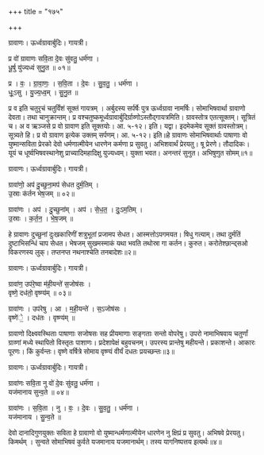 +++
title = "१७५"

+++


ग्रावाणः। ऊर्ध्वग्रावार्बुदिः। गायत्री।

प्र वो॑ ग्रावाणः सवि॒ता दे॒वः सु॑वतु॒ धर्म॑णा ।  
धू॒र्षु यु॑ज्यध्वं सुनु॒त ॥ ०१॥

प्र । वः॒ । ग्रा॒वा॒णः॒ । स॒वि॒ता । दे॒वः । सु॒व॒तु॒ । धर्म॑णा ।  
धूः॒ऽसु । यु॒ज्य॒ध्व॒म् । सु॒नु॒त ॥

प्र व इति चतुरृचं चतुर्विंशं सूक्तं गायत्रम् । अर्बुदस्य सर्पर्षेः पुत्र ऊर्ध्वग्रावा नामर्षिः। सोमाभिषवार्था ग्रावाणो देवता। तथा चानुक्रान्तम्। प्र वश्चतुष्कमूर्ध्वग्रावार्बुदिर्ग्राव्णोऽस्तौद्गायत्रमिति। ग्रावस्तोत्र एतत्सूक्तम्। सूत्रितं च। अ व ऋञ्जसे प्र वो ग्रावाण इति सूक्तयोः। आ. ५-१२। इति। यद्वा। इदमेकमेव सूक्तं ग्रावस्तोत्रम्। सूत्र्यते हि। प्र वो ग्रावाण इत्येक उक्तम् सर्पणम्। आ. ५-१२। इति॥हे ग्रावाणः सोमाभिषवार्थाः पाषाणाः वो युष्मान्सविता प्रेरको देवो धर्मणात्मीयेन धारणेन कर्मणा प्र सुवतु। अभिशवार्थं प्रेरयतु। षू प्रेरणे। तौदादिकः। यूयं च धूर्ष्वभिषवस्थानेशु प्राच्यादिमहादिक्षु युज्यध्वम्। युक्ता भवत। अनन्तरं सुनुत। अभिषुणुत सोमम्॥१॥

ग्रावाणः। ऊर्ध्वग्रावार्बुदिः। गायत्री।

ग्रावा॑णो॒ अप॑ दु॒च्छुना॒मप॑ सेधत दुर्म॒तिम् ।  
उ॒स्राः क॑र्तन भेष॒जम् ॥ ०२॥

ग्रावा॑णः । अप॑ । दु॒च्छुना॑म् । अप॑ । से॒ध॒त॒ । दुः॒ऽम॒तिम् ।  
उ॒स्राः । क॒र्त॒न॒ । भे॒ष॒जम् ॥

हे ग्रावाणः दुच्छुनां दुःखकारिणीं शत्रुभूतां प्रजामप सेधत। आस्मत्तोऽपगमयत। षिधु गत्याम्। तथा दुर्मतिं दुष्टाभिसन्धिं चाप सेधत। भेषजम् सुखमस्माकं यथा भवति तथोस्रा गा कर्तन। कुरुत। करोतेश्छान्द्सओ विकरणस्य लुक्। तप्तनप्त नथनाश्चेति तनबादेशः॥२॥

ग्रावाणः। ऊर्ध्वग्रावार्बुदिः। गायत्री।

ग्रावा॑ण॒ उप॑रे॒ष्वा म॑ही॒यन्ते॑ स॒जोष॑सः ।  
वृष्णे॒ दध॑तो॒ वृष्ण्य॑म् ॥ ०३॥

ग्रावा॑णः । उप॑रेषु । आ । म॒ही॒यन्ते॑ । स॒ऽजोष॑सः ।  
वृष्णे॑े॒ । दध॑तः । वृष्ण्य॑म् ॥

ग्रावाणो दिक्ष्ववस्थिताः पाषाणाः सजोषसः सह प्रीयमाणाः सङ्गताः सन्तो वोपरेषु। उपरो नामाभिषवाय चतुर्णां ग्राव्णां मध्ये स्थापितो विस्तृतः पाशाणः। प्रदेशापेक्षं बहुवचनम्। उपरस्य प्रान्तेषु महीयन्ते। प्रकाशन्ते। आकारः पूरणः। किं कुर्वन्तः। वृष्णे वर्षित्रे सोमाय वृष्ण्यं वीर्यं दधतः प्रयच्छन्तः॥३॥

ग्रावाणः। ऊर्ध्वग्रावार्बुदिः। गायत्री।

ग्रावा॑णः सवि॒ता नु वो॑ दे॒वः सु॑वतु॒ धर्म॑णा ।  
यज॑मानाय सुन्व॒ते ॥ ०४॥

ग्रावा॑णः । स॒वि॒ता । नु । वः॒ । दे॒वः । सु॒व॒तु॒ । धर्म॑णा ।  
यज॑मानाय । सु॒न्व॒ते ॥

देवो दानादिगुणयुक्तः सविता हे ग्रावाणो वो युष्मान्धर्मणात्मीयेन धारणेन नु क्षिप्रं प्र सुवतु। अभिषवे प्रेरयतु। किमर्थम् । सुन्वते सोमाभिषवं कुर्वते यजमानाय यजमानार्थम्। तस्य यागनिष्पत्तय इत्यर्थः॥४॥